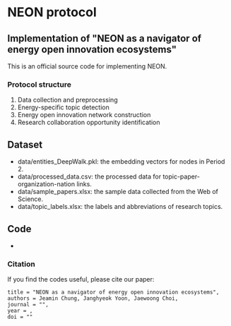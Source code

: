 <h1 align="left">NEON protocol</h1>
<h2 align="left">Implementation of "NEON as a navigator of energy open innovation ecosystems"</h2>

This is an official source code for implementing NEON.

### Protocol structure
1) Data collection and preprocessing
2) Energy-specific topic detection
3) Energy open innovation network construction
4) Research collaboration opportunity identification

## Dataset
- data/entities_DeepWalk.pkl: the embedding vectors for nodes in Period 2.
- data/processed_data.csv: the processed data for topic-paper-organization-nation links.
- data/sample_papers.xlsx: the sample data collected from the Web of Science.
- data/topic_labels.xlsx: the labels and abbreviations of research topics.

## Code
- 

### Citation
If you find the codes useful, please cite our paper:

```
title = "NEON as a navigator of energy open innovation ecosystems",
authors = Jeamin Chung, Janghyeok Yoon, Jaewoong Choi,
journal = "",
year = ,
doi = ""
```
